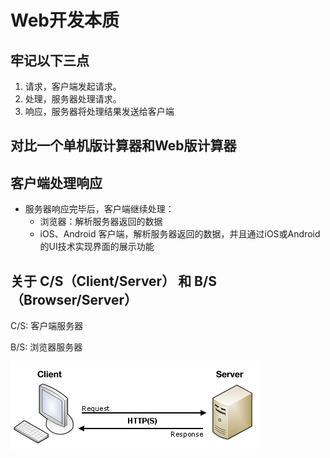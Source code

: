 

# Web开发本质



## 牢记以下三点

1. 请求，客户端发起请求。
2. 处理，服务器处理请求。
3. 响应，服务器将处理结果发送给客户端



## 对比一个单机版计算器和Web版计算器




## 客户端处理响应

- 服务器响应完毕后，客户端继续处理：
  + 浏览器：解析服务器返回的数据
  + iOS、Android 客户端，解析服务器返回的数据，并且通过iOS或Android的UI技术实现界面的展示功能



## 关于 C/S（Client/Server） 和 B/S（Browser/Server）

C/S: 客户端服务器

B/S: 浏览器服务器

![Client / Server](imgs/client-server.png)
